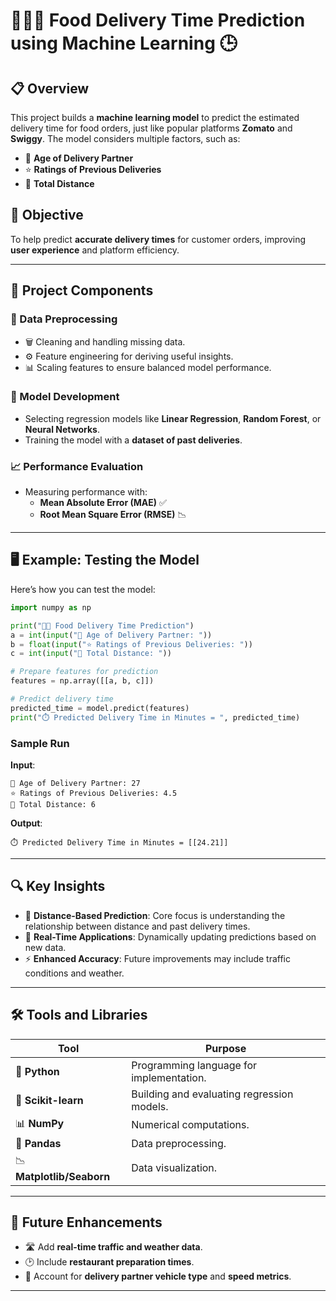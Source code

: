 # 🍕🚴‍♂️ Food Delivery Time Prediction using Machine Learning 🕒

## 📋 Overview  
This project builds a **machine learning model** to predict the estimated delivery time for food orders, just like popular platforms **Zomato** and **Swiggy**. The model considers multiple factors, such as:  
- 👷 **Age of Delivery Partner**  
- ⭐ **Ratings of Previous Deliveries**  
- 📏 **Total Distance**  

## 🎯 Objective  
To help predict **accurate delivery times** for customer orders, improving **user experience** and platform efficiency.

---

## 🔧 Project Components  

### 🧹 Data Preprocessing  
- 🗑️ Cleaning and handling missing data.  
- ⚙️ Feature engineering for deriving useful insights.  
- 📊 Scaling features to ensure balanced model performance.

### 🧠 Model Development  
- Selecting regression models like **Linear Regression**, **Random Forest**, or **Neural Networks**.  
- Training the model with a **dataset of past deliveries**.  

### 📈 Performance Evaluation  
- Measuring performance with:
  - **Mean Absolute Error (MAE)** ✅  
  - **Root Mean Square Error (RMSE)** 📉  

---

## 🖥️ Example: Testing the Model  

Here’s how you can test the model:  

```python
import numpy as np

print("🚚🍔 Food Delivery Time Prediction")
a = int(input("👷 Age of Delivery Partner: "))
b = float(input("⭐ Ratings of Previous Deliveries: "))
c = int(input("📏 Total Distance: "))

# Prepare features for prediction
features = np.array([[a, b, c]])

# Predict delivery time
predicted_time = model.predict(features)
print("⏱️ Predicted Delivery Time in Minutes = ", predicted_time)
```

### Sample Run  
**Input**:  
```
👷 Age of Delivery Partner: 27  
⭐ Ratings of Previous Deliveries: 4.5  
📏 Total Distance: 6  
```

**Output**:  
```
⏱️ Predicted Delivery Time in Minutes = [[24.21]]
```

---

## 🔍 Key Insights  
- 📏 **Distance-Based Prediction**: Core focus is understanding the relationship between distance and past delivery times.  
- 📡 **Real-Time Applications**: Dynamically updating predictions based on new data.  
- ⚡ **Enhanced Accuracy**: Future improvements may include traffic conditions and weather.

---

## 🛠️ Tools and Libraries  

| Tool | Purpose |
|------|---------|
| 🐍 **Python**         | Programming language for implementation. |
| 🤖 **Scikit-learn**    | Building and evaluating regression models. |
| 📊 **NumPy**          | Numerical computations. |
| 📝 **Pandas**         | Data preprocessing. |
| 📉 **Matplotlib/Seaborn** | Data visualization. |

---

## 🚀 Future Enhancements  
- 🛣️ Add **real-time traffic and weather data**.  
- 🕑 Include **restaurant preparation times**.  
- 🚗 Account for **delivery partner vehicle type** and **speed metrics**.  

---
